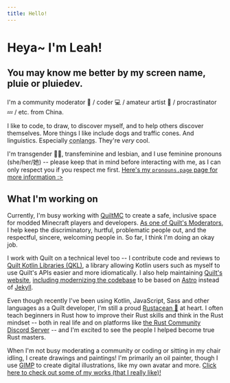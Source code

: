 ```yaml
---
title: Hello!
---
```


<h1 class="title is-2">

Heya~ I'm <span class="has-text-primary">Leah</span>!

</h1>
<h2 class="subtitle is-5">

You may know me better by my screen name,
<span class="has-text-primary">pluie</span>
or <span class="has-text-primary">pluiedev</span>.

</h2>

I'm a community moderator :hammer: / coder :computer: / amateur artist :art: /
procrastinator :zzz: / etc. from China.

I like to code, to draw, to discover myself, and to help others discover themselves.
More things I like include dogs and traffic cones. And linguistics.
Especially <abbr title="constructed languages (languages intentionally created by people)">conlangs</abbr>.
They're _very_ cool.

I'm transgender 🏳️‍⚧️, transfeminine and lesbian, and I use feminine pronouns
(she/her/她) -- please keep that in mind before interacting with me,
as I can only respect you if you respect me first.
[Here's my `pronouns.page` page for more information :>](https://pronouns.page/@pluiedev)

## What I'm working on

Currently, I'm busy working with [QuiltMC](https://quiltmc.org) to create a safe,
inclusive space for modded Minecraft players and developers.
[As one of Quilt's Moderators](https://quiltmc.org/about/teams/#moderators),
I help keep the discriminatory, hurtful, problematic people out, and the respectful,
sincere, welcoming people in. So far, I think I'm doing an okay job.

I work with Quilt on a technical level too -- I contribute code and reviews to
[Quilt Kotlin Libraries (QKL)](https://github.com/QuiltMC/quilt-kotlin-libraries),
a library allowing Kotlin users such as myself to use Quilt's APIs easier and more idiomatically.
I also help maintaining [Quilt's website](https://quiltmc.org),
[including modernizing the codebase](https://github.com/QuiltMC/quiltmc.org/pull/58)
to be based on [Astro](https://astro.build) instead of [Jekyll](https://jekyllrb.com).

Even though recently I've been using Kotlin, JavaScript, Sass and other languages as
a Quilt developer, I'm still a proud [Rustacean 🦀](https://rust-lang.org/) at heart.
I often teach beginners in Rust how to improve their Rust skills and think in
the Rust mindset -- both in real life and on platforms like
[the Rust Community Discord Server](https://discord.gg/rust-lang-community) --
and I'm excited to see the people I helped become true Rust masters.

When I'm not busy moderating a community or coding or sitting in my chair idling,
I create drawings and paintings! I'm primarily an oil painter, though I use
[GIMP](https://gimp.org) to create digital illustrations, like my own avatar and more.
[Click here to check out some of my works (that I really like)!](/works)
